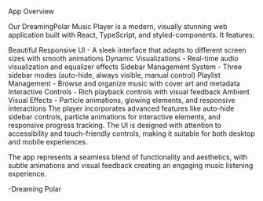 App Overview

Our DreamingPolar Music Player is a modern, visually stunning web application built with React, TypeScript, and styled-components. It features:

Beautiful Responsive UI - A sleek interface that adapts to different screen sizes with smooth animations
Dynamic Visualizations - Real-time audio visualization and equalizer effects
Sidebar Management System - Three sidebar modes (auto-hide, always visible, manual control)
Playlist Management - Browse and organize music with cover art and metadata
Interactive Controls - Rich playback controls with visual feedback
Ambient Visual Effects - Particle animations, glowing elements, and responsive interactions
The player incorporates advanced features like auto-hide sidebar controls, particle animations for interactive elements, and responsive progress tracking. The UI is designed with attention to accessibility and touch-friendly controls, making it suitable for both desktop and mobile experiences.

The app represents a seamless blend of functionality and aesthetics, with subtle animations and visual feedback creating an engaging music listening experience.

-Dreaming Polar
